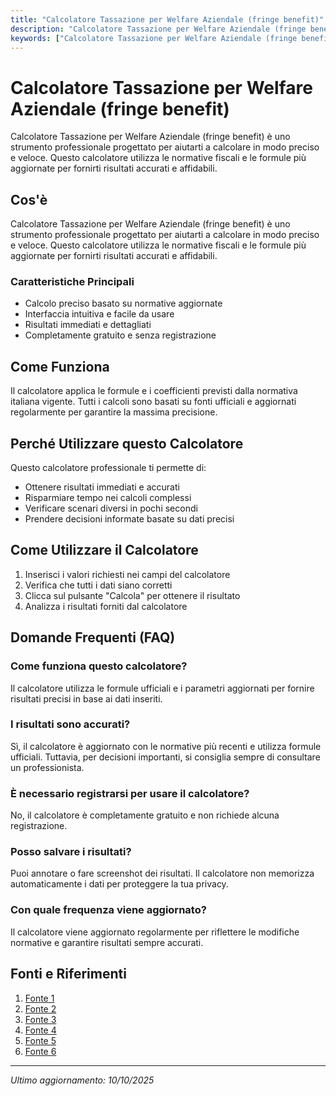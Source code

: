 ```yaml
---
title: "Calcolatore Tassazione per Welfare Aziendale (fringe benefit)"
description: "Calcolatore Tassazione per Welfare Aziendale (fringe benefit) è uno strumento professionale progettato per aiutarti a calcolare in modo preciso e veloce. Questo calcolatore utilizza le normative fiscali e le formule più aggiornate per fornirti risultati accurati e affidabili."
keywords: ["Calcolatore Tassazione per Welfare Aziendale (fringe benefit)", "calcolatore", "calcolo online"]
---
```


# Calcolatore Tassazione per Welfare Aziendale (fringe benefit)

Calcolatore Tassazione per Welfare Aziendale (fringe benefit) è uno strumento professionale progettato per aiutarti a calcolare in modo preciso e veloce. Questo calcolatore utilizza le normative fiscali e le formule più aggiornate per fornirti risultati accurati e affidabili.

## Cos'è

Calcolatore Tassazione per Welfare Aziendale (fringe benefit) è uno strumento professionale progettato per aiutarti a calcolare in modo preciso e veloce. Questo calcolatore utilizza le normative fiscali e le formule più aggiornate per fornirti risultati accurati e affidabili.

### Caratteristiche Principali

- Calcolo preciso basato su normative aggiornate
- Interfaccia intuitiva e facile da usare
- Risultati immediati e dettagliati
- Completamente gratuito e senza registrazione

## Come Funziona

Il calcolatore applica le formule e i coefficienti previsti dalla normativa italiana vigente. Tutti i calcoli sono basati su fonti ufficiali e aggiornati regolarmente per garantire la massima precisione.

## Perché Utilizzare questo Calcolatore

Questo calcolatore professionale ti permette di:

- Ottenere risultati immediati e accurati
- Risparmiare tempo nei calcoli complessi
- Verificare scenari diversi in pochi secondi
- Prendere decisioni informate basate su dati precisi

## Come Utilizzare il Calcolatore

1. Inserisci i valori richiesti nei campi del calcolatore
2. Verifica che tutti i dati siano corretti
3. Clicca sul pulsante "Calcola" per ottenere il risultato
4. Analizza i risultati forniti dal calcolatore

## Domande Frequenti (FAQ)

### Come funziona questo calcolatore?

Il calcolatore utilizza le formule ufficiali e i parametri aggiornati per fornire risultati precisi in base ai dati inseriti.

### I risultati sono accurati?

Sì, il calcolatore è aggiornato con le normative più recenti e utilizza formule ufficiali. Tuttavia, per decisioni importanti, si consiglia sempre di consultare un professionista.

### È necessario registrarsi per usare il calcolatore?

No, il calcolatore è completamente gratuito e non richiede alcuna registrazione.

### Posso salvare i risultati?

Puoi annotare o fare screenshot dei risultati. Il calcolatore non memorizza automaticamente i dati per proteggere la tua privacy.

### Con quale frequenza viene aggiornato?

Il calcolatore viene aggiornato regolarmente per riflettere le modifiche normative e garantire risultati sempre accurati.

## Fonti e Riferimenti

1. [Fonte 1](https://noiwelfare.com/fringe-benefits-faq)
2. [Fonte 2](https://www.coverflex.com/it/blog/fringe-benefits-tassazione)
3. [Fonte 3](https://www.lavorosi.it/contribuzione-previdenziale/prelievo-e-adempimenti-fiscali/welfare-aziendale-e-fringe-benefit-l-agenzia-delle-entrate-spiega-come-applicare-le-nuove-regole/)
4. [Fonte 4](https://www.buoni-pasto.it/la-tassazione-dei-fringe-benefits/)
5. [Fonte 5](https://www.studioscudo.it/fringe-benefit-e-welfare-aziendale/)
6. [Fonte 6](https://noi.studio/fringe-benefit-alloggio-dipendente-amministratore-calcolo-valore/)

---

*Ultimo aggiornamento: 10/10/2025*
